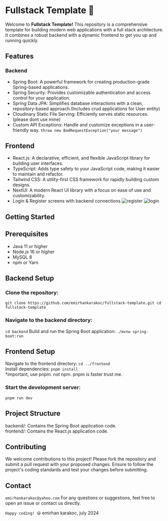 
 
# Fullstack Template 🚀
Welcome to **Fullstack Template!** This repository is a comprehensive template for building modern web applications with a full stack architecture. It combines a robust backend with a dynamic frontend to get you up and running quickly.

## Features
### Backend
- Spring Boot: A powerful framework for creating production-grade Spring-based applications.
- Spring Security: Provides customizable authentication and access control for your application.
- Spring Data JPA: Simplifies database interactions with a clean, repository-based approach.(Includes crud applications for User entity)
- Cloudinary Static File Serving: Efficiently serves static resources. (please dont use mine)
- Custom API Exceptions: Handle and customize exceptions in a user-friendly way. `throw new BadRequestException("your message")`

## Frontend
- React.js: A declarative, efficient, and flexible JavaScript library for building user interfaces.
- TypeScript: Adds type safety to your JavaScript code, making it easier to maintain and refactor.
- Tailwind CSS: A utility-first CSS framework for rapidly building custom designs.
- NextUI: A modern React UI library with a focus on ease of use and customizability.
- Login & Register screens with backend connections
  ![register](https://github.com/user-attachments/assets/0392139d-4dac-49b8-8260-40f844cb44c5)
  ![login](https://github.com/user-attachments/assets/e4936649-4cbd-4fc5-a055-8fae4747acfb)



## Getting Started
## Prerequisites
- Java 11 or higher
- Node.js 16 or higher
- MySQL 8
- npm or Yarn

## Backend Setup

### Clone the repository:
`git clone https://github.com/emirhankarakoc/fullstack-template.git
cd fullstack-template`

### Navigate to the backend directory:
`cd backend` 
Build and run the Spring Boot application:
`./mvnw spring-boot:run`


## Frontend Setup
Navigate to the frontend directory:
`cd ../frontend`
<br>
Install dependencies:
`pnpm install`
<br>
*important, use pnpm. not npm. pnpm is faster trust me.

### Start the development server:
`pnpm run dev`

## Project Structure
backend/: Contains the Spring Boot application code.<br>
frontend/: Contains the React.js application code.
## Contributing
We welcome contributions to this project! Please fork the repository and submit a pull request with your proposed changes. Ensure to follow the project's coding standards and test your changes before submitting.

## Contact
`emirhankarakoc@yahoo.com`
For any questions or suggestions, feel free to open an issue or contact us directly.

`Happy coding! 😄`
emirhan karakoc, july 2024

